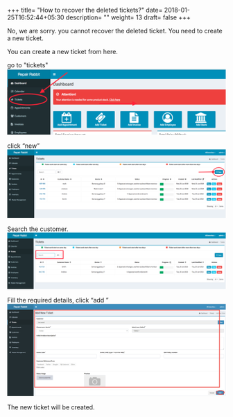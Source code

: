 +++
title= "How to recover the deleted tickets?"
date= 2018-01-25T16:52:44+05:30
description= ""
weight= 13
draft= false
+++


No, we are sorry. you cannot recover the deleted ticket. You need to create a new ticket. 

You can create a new ticket from here.

go to "tickets"
![How to create a new ticket?](/images/tickets/can_i_recover_the_deleted_tickets/go_to_tickests.png)

click “new”
![How to create a new ticket?](/images/tickets/can_i_recover_the_deleted_tickets/click_new.png)

Search the customer.
![How to create a new ticket?](/images/tickets/can_i_recover_the_deleted_tickets/search_customer.png)

Fill the required details, click “add ”
![How to create a new ticket?](/images/tickets/can_i_recover_the_deleted_tickets/add_the_required_details_and_add.png)

The new ticket will be created.

